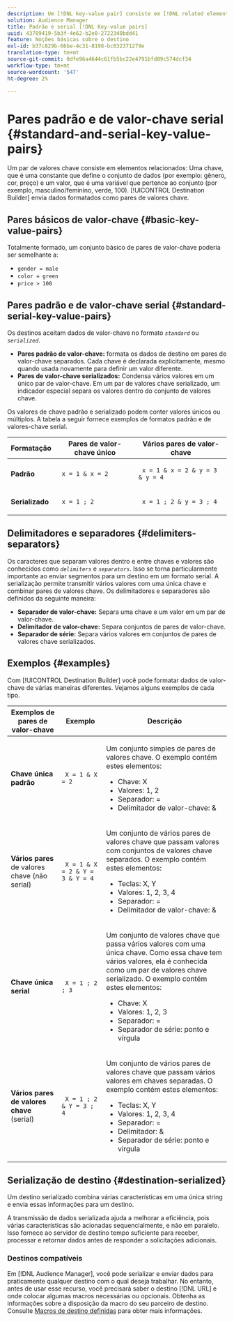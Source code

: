 ```yaml
---
description: Um [!DNL key-value pair] consiste em [!DNL related elements]. Uma chave, que é uma constante que define o conjunto de dados (por exemplo, gênero, cor, preço) e um valor, que é uma variável que pertence ao conjunto (por exemplo, masculino/feminino, verde, 100). O Construtor de destinos envia dados formatados como pares de valores chave.
solution: Audience Manager
title: Padrão e serial [!DNL Key-value pairs]
uuid: 43789419-5b3f-4e62-b2e0-2722340bdd41
feature: Noções básicas sobre o destino
exl-id: b37c829b-66be-4c31-8198-bc032371279e
translation-type: tm+mt
source-git-commit: 0dfe96a4644c61fb5bc22e4791bfd09c574dcf34
workflow-type: tm+mt
source-wordcount: '547'
ht-degree: 2%

---
```


# Pares padrão e de valor-chave serial {#standard-and-serial-key-value-pairs}

Um par de valores chave consiste em elementos relacionados: Uma chave, que é uma constante que define o conjunto de dados (por exemplo: gênero, cor, preço) e um valor, que é uma variável que pertence ao conjunto (por exemplo, masculino/feminino, verde, 100). [!UICONTROL Destination Builder] envia dados formatados como pares de valores chave.

## Pares básicos de valor-chave {#basic-key-value-pairs}

Totalmente formado, um conjunto básico de pares de valor-chave poderia ser semelhante a:

* `gender = male`
* `color = green`
* `price > 100`

## Pares padrão e de valor-chave serial {#standard-serial-key-value-pairs}

Os destinos aceitam dados de valor-chave no formato *`standard`* ou *`serialized`*.

* **Pares padrão de valor-chave:** formata os dados de destino em pares de valor-chave separados. Cada chave é declarada explicitamente, mesmo quando usada novamente para definir um valor diferente.
* **Pares de valor-chave serializados:** Condensa vários valores em um único par de valor-chave. Em um par de valores chave serializado, um indicador especial separa os valores dentro do conjunto de valores chave.

Os valores de chave padrão e serializado podem conter valores únicos ou múltiplos. A tabela a seguir fornece exemplos de formatos padrão e de valores-chave serial.

<table id="table_7895B1E800934117A19A96380F0CF91B"> 
 <thead> 
  <tr> 
   <th colname="col1" class="entry"> Formatação </th>
   <th colname="col2" class="entry"> Pares de valor-chave único </th>
   <th colname="col3" class="entry"> Vários pares de valor-chave </th>
  </tr>
 </thead>
 <tbody> 
  <tr> 
   <td colname="col1"> <p> <b>Padrão</b> </p> </td>
   <td colname="col2"> <p> <code> x = 1 &amp; x = 2 </code> </p> </td>
   <td colname="col3"> <p> <code> x = 1 &amp; x = 2 &amp; y = 3 &amp; y = 4 </code> </p> </td>
  </tr>
  <tr> 
   <td colname="col1"> <p> <b>Serializado</b> </p> </td> 
   <td colname="col2"> <p> <code> x = 1 ; 2 </code> </p> </td> 
   <td colname="col3"> <p> <code> x = 1 ; 2 &amp; y = 3 ; 4 </code> </p> </td>
  </tr>
 </tbody>
</table>

## Delimitadores e separadores {#delimiters-separators}

Os caracteres que separam valores dentro e entre chaves e valores são conhecidos como *`delimiters`* e *`separators`*. Isso se torna particularmente importante ao enviar segmentos para um destino em um formato serial. A serialização permite transmitir vários valores com uma única chave e combinar pares de valores chave. Os delimitadores e separadores são definidos da seguinte maneira:

* **Separador de valor-chave:** Separa uma chave e um valor em um par de valor-chave.
* **Delimitador de valor-chave:** Separa conjuntos de pares de valor-chave.
* **Separador de série:** Separa vários valores em conjuntos de pares de valores chave serializados.

## Exemplos {#examples}

Com [!UICONTROL Destination Builder] você pode formatar dados de valor-chave de várias maneiras diferentes. Vejamos alguns exemplos de cada tipo.

<table id="table_C2FBDC887C8C4CC88B1B2A7CF8E2795F"> 
 <thead> 
  <tr> 
   <th colname="col1" class="entry"> Exemplos de pares de valor-chave </th> 
   <th colname="col2" class="entry"> Exemplo </th> 
   <th colname="col3" class="entry"> Descrição </th> 
  </tr> 
 </thead>
 <tbody> 
  <tr> 
   <td colname="col1"> <p> <b>Chave única padrão</b> </p> </td> 
   <td colname="col2"> <p> <code> X = 1 &amp; X = 2 </code> </p> </td> 
   <td colname="col3"> <p>Um conjunto simples de pares de valores chave. O exemplo contém estes elementos: </p> 
    <ul id="ul_28C0CB005B264373926CA5D7418EE845"> 
     <li id="li_B6D300DBA9064F0BA743BA9B04339511">Chave: X </li> 
     <li id="li_9A1C98D5C9124FF1B4F032668576C03A">Valores: 1, 2 </li> 
     <li id="li_1D2828328E554176846C94F6140C0CBF">Separador: = </li> 
     <li id="li_0C6A70A0D9534611ACC98A0FD3693587">Delimitador de valor-chave: &amp; </li> 
    </ul> </td> 
  </tr> 
  <tr> 
   <td colname="col1"> <p> <b>Vários pares</b>  de valores chave (não serial) </p> </td> 
   <td colname="col2"> <p> <code> X = 1 &amp; X = 2 &amp; Y = 3 &amp; Y = 4 </code> </p> </td> 
   <td colname="col3"> <p>Um conjunto de vários pares de valores chave que passam valores com conjuntos de valores chave separados. O exemplo contém estes elementos: </p> 
    <ul id="ul_7FB22A43B435463D9F209067FF2C3619"> 
     <li id="li_7487657F6C2F48F5A4C4C9F9E8FB3B4B">Teclas: X, Y </li> 
     <li id="li_B828CF81DAB8443FBB2EDF6538A63B3C">Valores: 1, 2, 3, 4 </li> 
     <li id="li_EA4C95F6C93D435EB79237E38CE6F011">Separador: = </li> 
     <li id="li_45984AE2B581498299054BA5276D461D">Delimitador de valor-chave: &amp; </li> 
    </ul> </td> 
  </tr> 
  <tr> 
   <td colname="col1"> <p> <b>Chave única serial</b> </p> </td> 
   <td colname="col2"> <p> <code> X = 1 ; 2 ; 3 </code> </p> </td> 
   <td colname="col3"> <p>Um conjunto de valores chave que passa vários valores com uma única chave. Como essa chave tem vários valores, ela é conhecida como um par de valores chave serializado. O exemplo contém estes elementos: </p> 
    <ul id="ul_69C4C662B9BD4F77BB940D921B316CCF"> 
     <li id="li_718BEC527E69417C9F88D3DBD3357A28">Chave: X </li> 
     <li id="li_659DCBBFB4024AC2B9C4E74D2A86648D">Valores: 1, 2, 3 </li> 
     <li id="li_9A890233C6F84085A7BD5EA4D044E3CC">Separador: = </li> 
     <li id="li_AFC0426EA6044F8BAFD915FCB3808FBA">Separador de série: ponto e vírgula </li> 
    </ul> </td> 
  </tr> 
  <tr> 
   <td colname="col1"> <p> <b>Vários pares de valores chave</b>  (serial) </p> </td> 
   <td colname="col2"> <p> <code> X = 1 ; 2 &amp; Y = 3 ; 4 </code> </p> </td> 
   <td colname="col3"> <p>Um conjunto de vários pares de valores chave que passam vários valores em chaves separadas. O exemplo contém estes elementos: </p> 
    <ul id="ul_CB50133B2E944818B9F2A0586EF69774"> 
     <li id="li_FD3D7ECC2BF046E99B1ED0B73EFE341F">Teclas: X, Y </li> 
     <li id="li_2BADC98C4CE74BBBBA1DC446D24615AC">Valores: 1, 2, 3, 4 </li> 
     <li id="li_4125435175AD4A43A44B980B28F32364">Separador: = </li> 
     <li id="li_48CFC279B2514F4FB2935B05FC7F287A">Delimitador: &amp; </li> 
     <li id="li_576C731F2FAF47FD92F55345CD6D36A0">Separador de série: ponto e vírgula </li> 
    </ul> </td> 
  </tr> 
 </tbody> 
</table>

## Serialização de destino {#destination-serialized}

Um destino serializado combina várias características em uma única string e envia essas informações para um destino.

<!-- c_dest_serialized.xml -->

A transmissão de dados serializada ajuda a melhorar a eficiência, pois várias características são acionadas sequencialmente, e não em paralelo. Isso fornece ao servidor de destino tempo suficiente para receber, processar e retornar dados antes de responder a solicitações adicionais.

### Destinos compatíveis

Em [!DNL Audience Manager], você pode serializar e enviar dados para praticamente qualquer destino com o qual deseja trabalhar. No entanto, antes de usar esse recurso, você precisará saber o destino [!DNL URL] e onde colocar algumas macros necessárias ou opcionais. Obtenha as informações sobre a disposição da macro do seu parceiro de destino. Consulte [Macros de destino definidas](../../features/destinations/destination-macros.md#destination-macros-defined) para obter mais informações.
